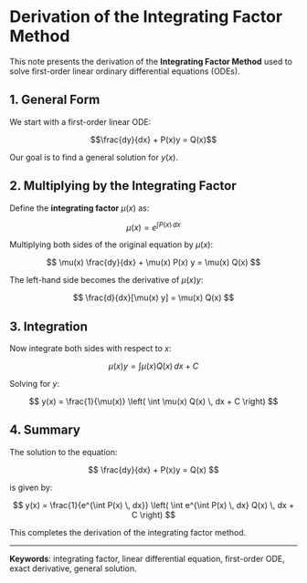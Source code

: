 # Derivation of the Integrating Factor Method

This note presents the derivation of the **Integrating Factor Method** used to solve first-order linear ordinary differential equations (ODEs).

## 1. General Form

We start with a first-order linear ODE:


$$\frac{dy}{dx} + P(x)y = Q(x)$$


Our goal is to find a general solution for $y(x)$.

## 2. Multiplying by the Integrating Factor

Define the **integrating factor** $\mu(x)$ as:

$$
\mu(x) = e^{\int P(x) \, dx}
$$

Multiplying both sides of the original equation by $\mu(x)$:

$$
\mu(x) \frac{dy}{dx} + \mu(x) P(x) y = \mu(x) Q(x)
$$

The left-hand side becomes the derivative of $\mu(x) y$:

$$
\frac{d}{dx}[\mu(x) y] = \mu(x) Q(x)
$$

## 3. Integration

Now integrate both sides with respect to $x$:

$$
\mu(x) y = \int \mu(x) Q(x) \, dx + C
$$

Solving for $y$:

$$
y(x) = \frac{1}{\mu(x)} \left( \int \mu(x) Q(x) \, dx + C \right)
$$

## 4. Summary

The solution to the equation:

$$
\frac{dy}{dx} + P(x)y = Q(x)
$$

is given by:

$$
y(x) = \frac{1}{e^{\int P(x) \, dx}} \left( \int e^{\int P(x) \, dx} Q(x) \, dx + C \right)
$$

This completes the derivation of the integrating factor method.

---

**Keywords**: integrating factor, linear differential equation, first-order ODE, exact derivative, general solution.
